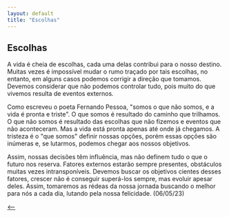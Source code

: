 ```yaml
---
layout: default
title: "Escolhas"
--- 
```


## Escolhas

A vida é cheia de escolhas, cada uma delas contribui para o nosso destino. Muitas vezes é impossível mudar o rumo traçado por tais escolhas, no entanto, em alguns casos podemos corrigir a direção que tomamos. Devemos considerar que não podemos controlar tudo, pois muito do que vivemos resulta de eventos externos.

Como escreveu o poeta Fernando Pessoa, "somos o que não somos, e a vida é pronta e triste". O que somos é resultado do caminho que trilhamos. O que não somos é resultado das escolhas que não fizemos e eventos que não aconteceram. Mas a vida está pronta apenas até onde já chegamos. A tristeza é o "que somos" definir nossas opções, porém essas opções são inúmeras e, se lutarmos, podemos chegar aos nossos objetivos.

Assim, nossas decisões têm influência, mas não definem tudo o que o futuro nos reserva. Fatores externos estarão sempre presentes, obstáculos muitas vezes intransponíveis. Devemos buscar os objetivos cientes desses fatores, crescer não é conseguir superá-los sempre, mas evoluir apesar deles. Assim, tomaremos as rédeas da nossa jornada buscando o melhor para nós a cada dia, lutando pela nossa felicidade. (06/05/23)

[<--](./)
